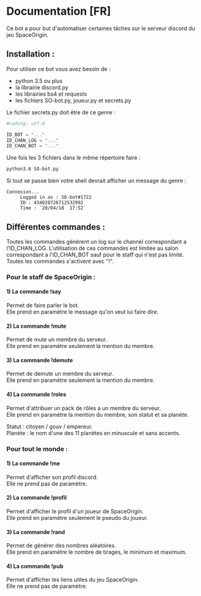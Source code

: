 # Documentation [FR]

Ce bot a pour but d'automatiser certaines tâches sur le serveur discord du jeu SpaceOrigin.


## Installation :

Pour utiliser ce bot vous avez besoin de :
* python 3.5 ou plus
* la librairie discord.py
* les librairies bs4 et requests
* les fichiers SO-bot.py, joueur.py et secrets.py

Le fichier secrets.py doit être de ce genre :  
```python
#coding: utf-8

ID_BOT = "..."
ID_CHAN_LOG = "..."
ID_CHAN_BOT = "..."
``` 

Une fois les 3 fichiers dans le même répertoire faire :  
```sh
python3.6 SO-bot.py
```

Si tout se passe bien votre shell devrait afficher un message du genre :  
```
Connexion...
     Logged in as : SO-bot#1722
     ID : 434028726712532992
     Time : `20/04/18  17:52`
```

## Différentes commandes :

Toutes les commandes génèrent un log sur le channel correspondant a l'ID_CHAN_LOG. L'utilisation de ces commandes est limitée au salon correspondant a l'ID_CHAN_BOT sauf pour le staff qui n'est pas limité. Toutes les commandes s'activent avec "!".

### Pour le staff de SpaceOrigin :

#### 1) La commande !say

Permet de faire parler le bot.  
Elle prend en paramètre le message qu'on veut lui faire dire.

#### 2) La commande !mute 

Permet de mute un membre du serveur.  
Elle prend en paramètre seulement la mention du membre.

#### 3) La commande !demute

Permet de demute un membre du serveur.  
Elle prend en paramètre seulement la mention du membre.

#### 4) La commande !roles 

Permet d'attribuer un pack de rôles a un membre du serveur.  
Elle prend en paramètre la mention du membre, son statut et sa planète.

Statut : citoyen / gouv / empereur.  
Planète : le nom d'une des 11 planètes en minuscule et sans accents.

### Pour tout le monde : 

#### 1) La commande !me

Permet d'afficher son profil discord.  
Elle ne prend pas de paramètre.

#### 2) La commande !profil 

Permet d'afficher le profil d'un joueur de SpaceOrigin.  
Elle prend en paramètre seulement le pseudo du joueur.

#### 3) La commande !rand

Permet de générer des nombres aléatoires.  
Elle prend en paramètre le nombre de tirages, le minimum et maximum.

#### 4) La commande !pub  

Permet d'afficher les liens utiles du jeu SpaceOrigin.  
Elle ne prend pas de paramètre.



